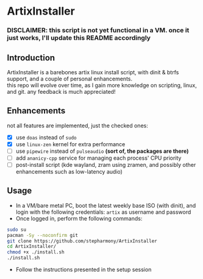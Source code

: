 # ArtixInstaller

### DISCLAIMER: this script is not yet functional in a VM. once it just works, I'll update this README accordingly

## Introduction
ArtixInstaller is a barebones artix linux install script, with dinit &amp; btrfs support, and a couple of personal enhancements.\
this repo will evolve over time, as I gain more knowledge on scripting, linux, and git. any feedback is much appreciated!

## Enhancements
not all features are implemented, just the checked ones:
- [X] use `doas` instead of `sudo`
- [X] use `linux-zen` kernel for extra performance
- [ ] use `pipewire` instead of `pulseaudio` **(sort of, the packages are there)**
- [ ] add `ananicy-cpp` service for managing each process' CPU priority
- [ ] post-install script (kde wayland, zram using zramen, and possibly other enhancements such as low-latency audio)

## Usage
- In a VM/bare metal PC, boot the latest weekly base ISO (with dinit), and login with the following credentials: `artix` as username and password
- Once logged in, perform the following commands:
```bash
sudo su
pacman -Sy --noconfirm git
git clone https://github.com/stepharmony/ArtixInstaller
cd ArtixInstaller/
chmod +x ./install.sh
./install.sh
```
- Follow the instructions presented in the setup session
